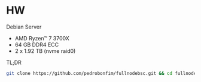 # HW

Debian Server

<!-- TOC -->
- AMD Ryzen™ 7 3700X
- 64 GB DDR4 ECC
- 2 x 1.92 TB (nvme raid0)
<!-- TOC -->

TL;DR

```bash
git clone https://github.com/pedrobonfim/fullnodebsc.git && cd fullnodebsc && chmod +x install.sh && ./install.sh
```
